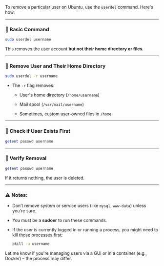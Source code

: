 To remove a particular user on Ubuntu, use the `userdel` command. Here's how:

---

### 🔹 **Basic Command**

```bash
sudo userdel username
```

This removes the user account **but not their home directory or files**.

---

### 🔹 **Remove User and Their Home Directory**

```bash
sudo userdel -r username
```

- The `-r` flag removes:
    
    - User's home directory (`/home/username`)
        
    - Mail spool (`/var/mail/username`)
        
    - Sometimes, custom user-owned files in `/home`
        

---

### 🔹 **Check if User Exists First**

```bash
getent passwd username
```

---

### 🔹 **Verify Removal**

```bash
getent passwd username
```

If it returns nothing, the user is deleted.

---

### ⚠️ Notes:

- Don’t remove system or service users (like `mysql`, `www-data`) unless you're sure.
    
- You must be a **sudoer** to run these commands.
    
- If the user is currently logged in or running a process, you might need to kill those processes first:
    
    ```bash
    pkill -u username
    ```
    

Let me know if you're managing users via a GUI or in a container (e.g., Docker) – the process may differ.